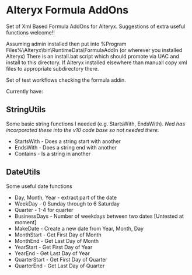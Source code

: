 # Alteryx Formula AddOns
Set of Xml Based Formula AddOns for Alteryx. Suggestions of extra useful functions welcome!!

Assuming admin installed then put into %Program Files%\Alteryx\bin\RuntimeData\FormulaAddIn (or wherever you installed Alteryx)
There is an install.bat script which should promote via UAC and install to this directory. If Alteryx installed elsewhere than manuall copy xml files to appropriate subdirectory there.

Set of test workflows checking the formula addin.

Currently have:

## StringUtils
Some basic string functions I needed (e.g. StartsWith, EndsWith). 
*Ned has incorporated these into the v10 code base so not needed there.*
- StartsWith - Does a string start with another
- EndsWith - Does a string end with another
- Contains - Is a string in another

## DateUtils
Some useful date functions
- Day, Month, Year - extract part of the date
- WeekDay - 0 Sunday through to 6 Saturday
- Quarter - 1-4 for quarter
- BusinessDays - Number of weekdays between two dates [Untested at moment]
- MakeDate - Create a new date from Year, Month, Day
- MonthStart - Get First Day of Month
- MonthEnd - Get Last Day of Month
- YearStart - Get First Day of Year
- YearEnd - Get Last Day of Year
- QuarterStart - Get First Day of Quarter
- QuarterEnd - Get Last Day of Quarter
